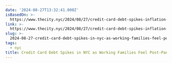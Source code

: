 ```yaml
---
date: '2024-08-27T13:32:41.000Z'
isBasedOn: >-
  https://www.thecity.nyc/2024/08/27/credit-card-debt-spikes-inflation-financial-squeeze/
link: >-
  https://www.thecity.nyc/2024/08/27/credit-card-debt-spikes-inflation-financial-squeeze/
slug: >-
  2024-08-27-credit-card-debt-spikes-in-nyc-as-working-families-feel-post-pandemic-pinch
tags:
  - nyc
title: Credit Card Debt Spikes in NYC as Working Families Feel Post-Pandemic Pinch
---
```

 
